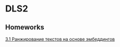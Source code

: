 # DLS2

## Homeworks 
[3.1 Ранжирование текстов на основе эмбеддингов](https://colab.research.google.com/drive/1_c1NqTvkbGVfIzrULIYFiLcdZ4qlqSsb?usp=sharing)
